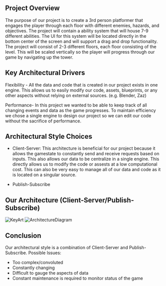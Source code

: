 
## Project Overview

The purpose of our project is to create a 3rd person platformer that engages the player through each floor with different enemies, hazards, and objectives.
The project will contain a ability system that will house 7-9 different abilities. The UI for this system will be located directly in the bottom center of the screen and will support a drag and drop functionality. 
The project will consist of 2-3 different floors, each floor consisting of the level. This will be scaled vertically so the player will progress through our game by navigating up the tower. 


## Key Architectural Drivers

Flexibility - All the data and code that is created in our project exists in one engine. This allows us to easily modify our code, assets, blueprints, or any other aspects without relying on external sources. (e.g. Blender, Zaz)


Performance- In this project we wanted to be able to keep track of all changing events and data as the game progresses. To maintain efficiency we chose a single engine to design our project so we can edit our code without the sacrifice of performance. 

## Architectural Style Choices

- Client-Server: This architecture is beneficial for our project because it allows the gamestate to constantly send and receive requests based on inputs. This also allows our data to be centralize in a single engine. This directly allows us to modify the code or assests at a low computational cost. This can also be very easy to manage all of our data and code as it is located on a singular source.

- Publish-Subscribe



## Our Architecture (Client-Server/Publish-Subscribe)
![KeyArt](https://user-images.githubusercontent.com/77936719/113371716-432c1400-9324-11eb-8017-18154bc76ac4.JPG)
![ArchitectureDiagram](https://user-images.githubusercontent.com/77936719/113371721-458e6e00-9324-11eb-9625-02df99f9a765.JPG)



## Conclusion

Our architectural style is a combination of Client-Server and Publish-Subscribe. 
Possible Issues:
- Too complex/convoluted
- Constantly changing
- Difficult to gauge the aspects of data
- Constant maintenance is required to monitor status of the game 
